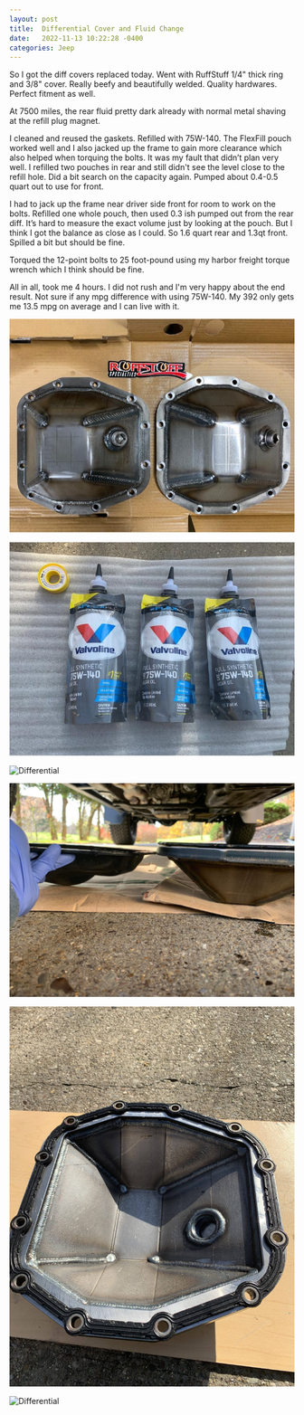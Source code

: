 ```yaml
---
layout: post
title:  Differential Cover and Fluid Change
date:   2022-11-13 10:22:28 -0400
categories: Jeep
---
```



So I got the diff covers replaced today. Went with RuffStuff 1/4" thick ring and 3/8" cover. Really beefy and beautifully welded. Quality hardwares. Perfect fitment as well.

At 7500 miles, the rear fluid pretty dark already with normal metal shaving at the refill plug magnet.

I cleaned and reused the gaskets. Refilled with 75W-140. The FlexFill pouch worked well and I also jacked up the frame to gain more clearance which also helped when torquing the bolts. It was my fault that didn’t plan very well. I refilled two pouches in rear and still didn't see the level close to the refill hole. Did a bit search on the capacity again. Pumped about 0.4-0.5 quart out to use for front.

I had to jack up the frame near driver side front for room to work on the bolts. Refilled one whole pouch, then used 0.3 ish pumped out from the rear diff. It’s hard to measure the exact volume just by looking at the pouch. But I think I got the balance as close as I could. So 1.6 quart rear and 1.3qt front. Spilled a bit but should be fine.

Torqued the 12-point bolts to 25 foot-pound using my harbor freight torque wrench which I think should be fine.

All in all, took me 4 hours. I did not rush and I'm very happy about the end result. Not sure if any mpg difference with using 75W-140. My 392 only gets me 13.5 mpg on average and I can live with it.


![Differential](/assets/images/diff-1.jpeg)

![Differential](/assets/images/diff-2.jpeg)

![Differential](/assets/images/diff-3.jpeg)

![Differential](/assets/images/diff-4.jpeg)

![Differential](/assets/images/diff-5.jpeg)

![Differential](/assets/images/diff-6.jpeg)
